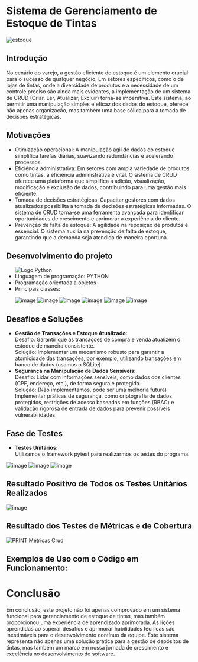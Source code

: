 <h1>Sistema de Gerenciamento de Estoque de Tintas</h1>

![estoque](https://github.com/Controle-de-estoque-Grupo-6-Trabalho-A3/APRESENTACAO/assets/143462705/5c59ac02-5c6b-4205-8731-175aff9d4e45)

<h2>Introdução</h2>

No cenário do varejo, a gestão eficiente do estoque é um elemento crucial para o sucesso de qualquer negócio. Em setores específicos, como o de lojas de tintas, onde a diversidade de produtos e a necessidade de um controle preciso são ainda mais evidentes, a implementação de um sistema de CRUD (Criar, Ler, Atualizar, Excluir) torna-se imperativa. Este sistema, ao permitir uma manipulação simples e eficaz dos dados do estoque, oferece não apenas organização, mas também uma base sólida para a tomada de decisões estratégicas.

<h2>Motivações</h2>

<ul>
  <li>Otimização operacional: A manipulação ágil de dados do estoque simplifica tarefas diárias, suavizando redundâncias e acelerando processos.</li>
  <li>Eficiência administrativa: Em setores com ampla variedade de produtos, como tintas, a eficiência administrativa é vital. O sistema de CRUD oferece uma plataforma que simplifica a adição, visualização, modificação e exclusão de dados, contribuindo para uma gestão mais eficiente.</li>
  <li>Tomada de decisões estratégicas: Capacitar gestores com dados atualizados possibilita a tomada de decisões estratégicas informadas. O sistema de CRUD torna-se uma ferramenta avançada para identificar oportunidades de crescimento e aprimorar a experiência do cliente.</li>
  <li>Prevenção de falta de estoque: A agilidade na reposição de produtos é essencial. O sistema auxilia na prevenção de falta de estoque, garantindo que a demanda seja atendida de maneira oportuna.</li>
</ul>

<h2>Desenvolvimento do projeto</h2>
<ul>
  
  <img src="APRESENTACAO/python.png" alt="Logo Python">
  
  <li>Linguagem de programação: PYTHON</li>
  <li>Programação orientada a objetos</li>
  <li>Principais classes:</li>
    
![image](https://github.com/Controle-de-estoque-Grupo-6-Trabalho-A3/APRESENTACAO/assets/143462705/ec7e5691-f9f7-4045-aee5-237092c886ec)
![image](https://github.com/Controle-de-estoque-Grupo-6-Trabalho-A3/APRESENTACAO/assets/143462705/461ec994-99d5-4a28-a135-375e84c5f221)
![image](https://github.com/Controle-de-estoque-Grupo-6-Trabalho-A3/APRESENTACAO/assets/143462705/2714e1fe-fcad-4357-9fe7-847a9c8fe830)
![image](https://github.com/Controle-de-estoque-Grupo-6-Trabalho-A3/APRESENTACAO/assets/143462705/92f2071c-6c85-4539-a9e8-3038272fef8b)
![image](https://github.com/Controle-de-estoque-Grupo-6-Trabalho-A3/APRESENTACAO/assets/143462705/d8f698d7-4f31-44f7-b184-73f6765dbc21)
![image](https://github.com/Controle-de-estoque-Grupo-6-Trabalho-A3/APRESENTACAO/assets/143462705/32a1768d-722f-4bf5-9ee4-b7a3023eba87)

  </ul>
</li>

<h2>Desafios e Soluções</h2>
<ul>
  <li>
    <strong>Gestão de Transações e Estoque Atualizado:</strong>
    <br>Desafio: Garantir que as transações de compra e venda atualizem o estoque de maneira consistente.
    <br>Solução: Implementar um mecanismo robusto para garantir a atomicidade das transações, por exemplo, utilizando transações em banco de dados (usamos o SQLite).
  </li>
  <li>
    <strong>Segurança na Manipulação de Dados Sensíveis:</strong>
    <br>Desafio: Lidar com informações sensíveis, como dados dos clientes (CPF, endereço, etc.), de forma segura e protegida.
    <br>Solução: (Não implementamos, pode ser uma melhoria futura) Implementar práticas de segurança, como criptografia de dados protegidos, restrições de acesso baseadas em funções (RBAC) e validação rigorosa de entrada de dados para prevenir possíveis vulnerabilidades.
  </li>
</ul>

<h2>Fase de Testes</h2>
<ul>
  <li>
    <strong>Testes Unitários:</strong>
    <br>Utilizamos o framework pytest para realizarmos os testes do programa.
  </li>
</ul>

![image](https://github.com/Controle-de-estoque-Grupo-6-Trabalho-A3/APRESENTACAO/assets/143462705/32dd81ee-1ed9-444a-8b3b-42884dd11c12)
![image](https://github.com/Controle-de-estoque-Grupo-6-Trabalho-A3/APRESENTACAO/assets/143462705/827bb0be-4ef1-4ef9-a977-5af4ddc9e179)
![image](https://github.com/Controle-de-estoque-Grupo-6-Trabalho-A3/APRESENTACAO/assets/143462705/6fbec333-dc86-4cd2-9cf2-00c898b52061)

<h2>Resultado Positivo de Todos os Testes Unitários Realizados</h2> 

![image](https://github.com/Controle-de-estoque-Grupo-6-Trabalho-A3/APRESENTACAO/assets/132380444/f966669c-3397-4cb5-be41-ef7a4a61e127)

<h2>Resultado dos Testes de Métricas e de Cobertura</h2>

![PRINT Métricas Crud](https://github.com/Controle-de-estoque-Grupo-6-Trabalho-A3/APRESENTACAO/assets/143462705/5087f64c-4333-4d5d-8913-d66ee5f39db3)

<h2>Exemplos de Uso com o Código em Funcionamento:</h2>
<!-- COLOCAR PRINT DO CÓDIGO RODANDO AQUI -->


# Conclusão
Em conclusão, este projeto não foi apenas comprovado em um sistema funcional para gerenciamento de estoque de tintas, mas também proporcionou uma experiência de aprendizado aprimorada. As lições aprendidas ao superar desafios e aprimorar habilidades técnicas são inestimáveis ​​para o desenvolvimento contínuo da equipe. Este sistema representa não apenas uma solução prática para a gestão de depósitos de tintas, mas também um marco em nossa jornada de crescimento e excelência no desenvolvimento de software.
